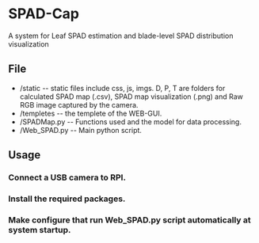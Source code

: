 # SPAD-Cap
A system for Leaf SPAD estimation and blade-level SPAD distribution visualization

## File
* /static  --  static files include css, js, imgs. D, P, T are folders for calculated SPAD map (.csv), SPAD map visualization (.png) and Raw RGB image captured by the camera.
* /templetes  --  the templete of the WEB-GUI.
* /SPADMap.py  --  Functions used and the model for data processing.
* /Web_SPAD.py  --  Main python script.

## Usage
### Connect a USB camera to RPI.
### Install the required packages.
### Make configure that run Web_SPAD.py script automatically at system startup.
